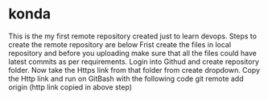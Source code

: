 # konda
This is the my first remote repository created just to learn devops. 
Steps to create the remote repository are below
Frist create the files in local repository and before you uploading make sure that all the files could have latest commits as per requirements. 
Login into Githud and create repository folder. Now take the Https link from that folder from create dropdown. Copy the Http link and run on GitBash with the following code
git remote add origin (http link copied in above step)
